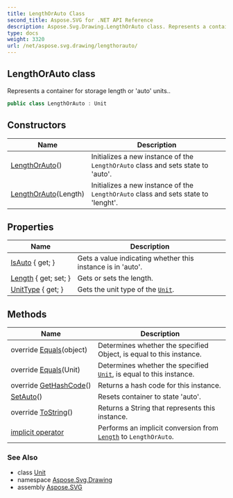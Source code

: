 ```yaml
---
title: LengthOrAuto Class
second_title: Aspose.SVG for .NET API Reference
description: Aspose.Svg.Drawing.LengthOrAuto class. Represents a container for storage length or auto units
type: docs
weight: 3320
url: /net/aspose.svg.drawing/lengthorauto/
---
```

## LengthOrAuto class

Represents a container for storage length or 'auto' units..

```csharp
public class LengthOrAuto : Unit
```

## Constructors

| Name | Description |
| --- | --- |
| [LengthOrAuto](lengthorauto/#constructor)() | Initializes a new instance of the `LengthOrAuto` class and sets state to 'auto'. |
| [LengthOrAuto](lengthorauto/#constructor_1)(Length) | Initializes a new instance of the `LengthOrAuto` class and sets state to 'lenght'. |

## Properties

| Name | Description |
| --- | --- |
| [IsAuto](../../aspose.svg.drawing/lengthorauto/isauto/) { get; } | Gets a value indicating whether this instance is in 'auto'. |
| [Length](../../aspose.svg.drawing/lengthorauto/length/) { get; set; } | Gets or sets the length. |
| [UnitType](../../aspose.svg.drawing/lengthorauto/unittype/) { get; } | Gets the unit type of the [`Unit`](../unit/). |

## Methods

| Name | Description |
| --- | --- |
| override [Equals](../../aspose.svg.drawing/unit/equals/)(object) | Determines whether the specified Object, is equal to this instance. |
| override [Equals](../../aspose.svg.drawing/lengthorauto/equals/#equals)(Unit) | Determines whether the specified [`Unit`](../unit/), is equal to this instance. |
| override [GetHashCode](../../aspose.svg.drawing/unit/gethashcode/)() | Returns a hash code for this instance. |
| [SetAuto](../../aspose.svg.drawing/lengthorauto/setauto/)() | Resets container to state 'auto'. |
| override [ToString](../../aspose.svg.drawing/lengthorauto/tostring/)() | Returns a String that represents this instance. |
| [implicit operator](../../aspose.svg.drawing/lengthorauto/op_implicit/) | Performs an implicit conversion from [`Length`](./length/) to `LengthOrAuto`. |

### See Also

* class [Unit](../unit/)
* namespace [Aspose.Svg.Drawing](../../aspose.svg.drawing/)
* assembly [Aspose.SVG](../../)
